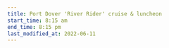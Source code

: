 ```yaml
---
title: Port Dover 'River Rider' cruise & luncheon
start_time: 8:15 am
end_time: 8:15 pm
last_modified_at: 2022-06-11
---
```

